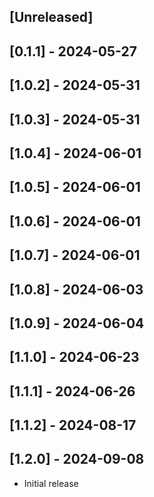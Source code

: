 ## [Unreleased]

## [0.1.1] - 2024-05-27
## [1.0.2] - 2024-05-31
## [1.0.3] - 2024-05-31
## [1.0.4] - 2024-06-01
## [1.0.5] - 2024-06-01
## [1.0.6] - 2024-06-01
## [1.0.7] - 2024-06-01
## [1.0.8] - 2024-06-03
## [1.0.9] - 2024-06-04
## [1.1.0] - 2024-06-23
## [1.1.1] - 2024-06-26
## [1.1.2] - 2024-08-17
## [1.2.0] - 2024-09-08

- Initial release
